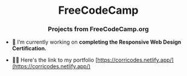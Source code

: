<h1 align="center">FreeCodeCamp</h1>
<h3 align="center">Projects from FreeCodeCamp.org</h3>

- 🔭 I’m currently working on **completing the Responsive Web Design Certification.**

- 👨‍💻 Here's the link to my portfolio [https://corricodes.netlify.app/](https://corricodes.netlify.app/)
